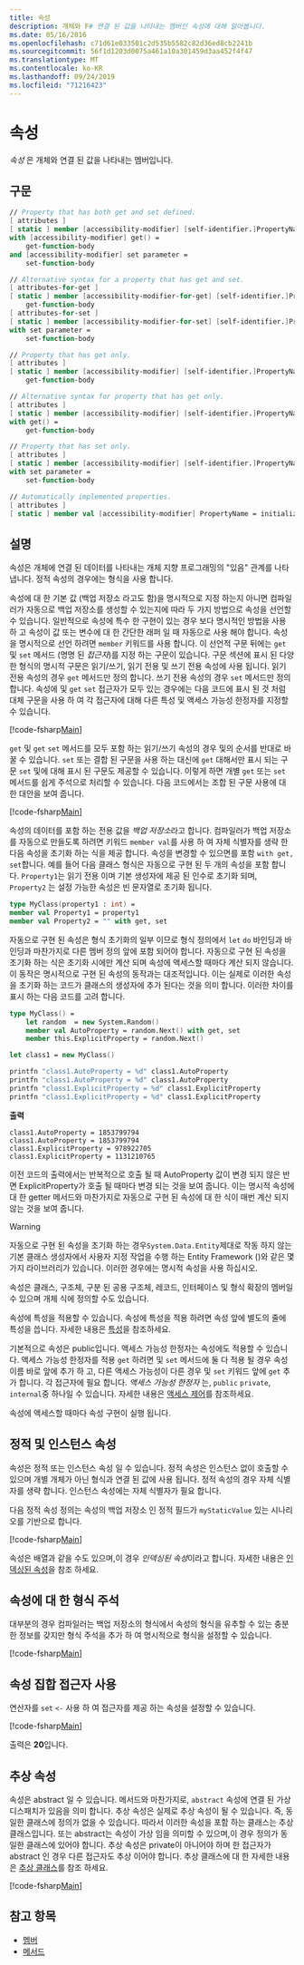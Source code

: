 ```yaml
---
title: 속성
description: 개체와 F# 연결 된 값을 나타내는 멤버인 속성에 대해 알아봅니다.
ms.date: 05/16/2016
ms.openlocfilehash: c71d61e033501c2d535b5582c82d36ed8cb2241b
ms.sourcegitcommit: 56f1d1203d0075a461a10a301459d3aa452f4f47
ms.translationtype: MT
ms.contentlocale: ko-KR
ms.lasthandoff: 09/24/2019
ms.locfileid: "71216423"
---
```

# <a name="properties"></a>속성

*속성* 은 개체와 연결 된 값을 나타내는 멤버입니다.

## <a name="syntax"></a>구문

```fsharp
// Property that has both get and set defined.
[ attributes ]
[ static ] member [accessibility-modifier] [self-identifier.]PropertyName
with [accessibility-modifier] get() =
    get-function-body
and [accessibility-modifier] set parameter =
    set-function-body

// Alternative syntax for a property that has get and set.
[ attributes-for-get ]
[ static ] member [accessibility-modifier-for-get] [self-identifier.]PropertyName =
    get-function-body
[ attributes-for-set ]
[ static ] member [accessibility-modifier-for-set] [self-identifier.]PropertyName
with set parameter =
    set-function-body

// Property that has get only.
[ attributes ]
[ static ] member [accessibility-modifier] [self-identifier.]PropertyName =
    get-function-body

// Alternative syntax for property that has get only.
[ attributes ]
[ static ] member [accessibility-modifier] [self-identifier.]PropertyName
with get() =
    get-function-body

// Property that has set only.
[ attributes ]
[ static ] member [accessibility-modifier] [self-identifier.]PropertyName
with set parameter =
    set-function-body

// Automatically implemented properties.
[ attributes ]
[ static ] member val [accessibility-modifier] PropertyName = initialization-expression [ with get, set ]
```

## <a name="remarks"></a>설명

속성은 개체에 연결 된 데이터를 나타내는 개체 지향 프로그래밍의 "있음" 관계를 나타냅니다. 정적 속성의 경우에는 형식을 사용 합니다.

속성에 대 한 기본 값 (백업 저장소 라고도 함)을 명시적으로 지정 하는지 아니면 컴파일러가 자동으로 백업 저장소를 생성할 수 있는지에 따라 두 가지 방법으로 속성을 선언할 수 있습니다. 일반적으로 속성에 특수 한 구현이 있는 경우 보다 명시적인 방법을 사용 하 고 속성이 값 또는 변수에 대 한 간단한 래퍼 일 때 자동으로 사용 해야 합니다. 속성을 명시적으로 선언 하려면 `member` 키워드를 사용 합니다. 이 선언적 구문 뒤에는 `get` 및 `set` 메서드 (명명 된 *접근자*)를 지정 하는 구문이 있습니다. 구문 섹션에 표시 된 다양 한 형식의 명시적 구문은 읽기/쓰기, 읽기 전용 및 쓰기 전용 속성에 사용 됩니다. 읽기 전용 속성의 경우 `get` 메서드만 정의 합니다. 쓰기 전용 속성의 경우 `set` 메서드만 정의 합니다. 속성에 및 `get` `set` 접근자가 모두 있는 경우에는 다음 코드에 표시 된 것 처럼 대체 구문을 사용 하 여 각 접근자에 대해 다른 특성 및 액세스 가능성 한정자를 지정할 수 있습니다.

[!code-fsharp[Main](~/samples/snippets/fsharp/lang-ref-1/snippet3201.fs)]

`get` 및 `get` `set` 메서드를 모두 포함 하는 읽기/쓰기 속성의 경우 및의 순서를 반대로 바꿀 수 있습니다. `set` 또는 결합 된 구문을 사용 하는 대신에 `get` 대해서만 표시 되는 구문 `set` 및에 대해 표시 된 구문도 제공할 수 있습니다. 이렇게 하면 개별 `get` 또는 `set` 메서드를 쉽게 주석으로 처리할 수 있습니다. 다음 코드에서는 조합 된 구문 사용에 대 한 대안을 보여 줍니다.

[!code-fsharp[Main](~/samples/snippets/fsharp/lang-ref-1/snippet3203.fs)]

속성의 데이터를 포함 하는 전용 값을 *백업 저장소*라고 합니다. 컴파일러가 백업 저장소를 자동으로 만들도록 하려면 키워드 `member val`를 사용 하 여 자체 식별자를 생략 한 다음 속성을 초기화 하는 식을 제공 합니다. 속성을 변경할 수 있으면를 포함 `with get, set`합니다. 예를 들어 다음 클래스 형식은 자동으로 구현 된 두 개의 속성을 포함 합니다. `Property1`는 읽기 전용 이며 기본 생성자에 제공 된 인수로 초기화 되며, `Property2` 는 설정 가능한 속성은 빈 문자열로 초기화 됩니다.

```fsharp
type MyClass(property1 : int) =
member val Property1 = property1
member val Property2 = "" with get, set
```

자동으로 구현 된 속성은 형식 초기화의 일부 이므로 형식 정의에서 `let` `do` 바인딩과 바인딩과 마찬가지로 다른 멤버 정의 앞에 포함 되어야 합니다. 자동으로 구현 된 속성을 초기화 하는 식은 초기화 시에만 계산 되며 속성에 액세스할 때마다 계산 되지 않습니다. 이 동작은 명시적으로 구현 된 속성의 동작과는 대조적입니다. 이는 실제로 이러한 속성을 초기화 하는 코드가 클래스의 생성자에 추가 된다는 것을 의미 합니다. 이러한 차이를 표시 하는 다음 코드를 고려 합니다.

```fsharp
type MyClass() =
    let random  = new System.Random()
    member val AutoProperty = random.Next() with get, set
    member this.ExplicitProperty = random.Next()

let class1 = new MyClass()

printfn "class1.AutoProperty = %d" class1.AutoProperty
printfn "class1.AutoProperty = %d" class1.AutoProperty
printfn "class1.ExplicitProperty = %d" class1.ExplicitProperty
printfn "class1.ExplicitProperty = %d" class1.ExplicitProperty
```

**출력**

```console
class1.AutoProperty = 1853799794
class1.AutoProperty = 1853799794
class1.ExplicitProperty = 978922705
class1.ExplicitProperty = 1131210765
```

이전 코드의 출력에서는 반복적으로 호출 될 때 AutoProperty 값이 변경 되지 않은 반면 ExplicitProperty가 호출 될 때마다 변경 되는 것을 보여 줍니다. 이는 명시적 속성에 대 한 getter 메서드와 마찬가지로 자동으로 구현 된 속성에 대 한 식이 매번 계산 되지 않는 것을 보여 줍니다.

>[!WARNING]
>자동으로 구현 된 속성을 초기화 하는 경우`System.Data.Entity`제대로 작동 하지 않는 기본 클래스 생성자에서 사용자 지정 작업을 수행 하는 Entity Framework ()와 같은 몇 가지 라이브러리가 있습니다. 이러한 경우에는 명시적 속성을 사용 하십시오.

속성은 클래스, 구조체, 구분 된 공용 구조체, 레코드, 인터페이스 및 형식 확장의 멤버일 수 있으며 개체 식에 정의할 수도 있습니다.

속성에 특성을 적용할 수 있습니다. 속성에 특성을 적용 하려면 속성 앞에 별도의 줄에 특성을 씁니다. 자세한 내용은 [특성](../attributes.md)을 참조하세요.

기본적으로 속성은 public입니다. 액세스 가능성 한정자는 속성에도 적용할 수 있습니다. 액세스 가능성 한정자를 적용 `get` 하려면 및 `set` 메서드에 둘 다 적용 될 경우 속성 이름 바로 앞에 추가 하 고, 다른 액세스 가능성이 다른 경우 및 `set` 키워드 앞에 `get` 추가 합니다. 각 접근자에 필요 합니다. *액세스 가능성 한정자* 는, `public` `private`, `internal`중 하나일 수 있습니다. 자세한 내용은 [액세스 제어](../access-control.md)를 참조하세요.

속성에 액세스할 때마다 속성 구현이 실행 됩니다.

## <a name="static-and-instance-properties"></a>정적 및 인스턴스 속성

속성은 정적 또는 인스턴스 속성 일 수 있습니다. 정적 속성은 인스턴스 없이 호출할 수 있으며 개별 개체가 아닌 형식과 연결 된 값에 사용 됩니다. 정적 속성의 경우 자체 식별자를 생략 합니다. 인스턴스 속성에는 자체 식별자가 필요 합니다.

다음 정적 속성 정의는 속성의 백업 저장소 인 정적 필드가 `myStaticValue` 있는 시나리오를 기반으로 합니다.

[!code-fsharp[Main](~/samples/snippets/fsharp/lang-ref-1/snippet3204.fs)]

속성은 배열과 같을 수도 있으며,이 경우 *인덱싱된 속성*이라고 합니다. 자세한 내용은 [인덱싱된 속성](indexed-properties.md)을 참조 하세요.

## <a name="type-annotation-for-properties"></a>속성에 대 한 형식 주석

대부분의 경우 컴파일러는 백업 저장소의 형식에서 속성의 형식을 유추할 수 있는 충분 한 정보를 갖지만 형식 주석을 추가 하 여 명시적으로 형식을 설정할 수 있습니다.

[!code-fsharp[Main](~/samples/snippets/fsharp/lang-ref-1/snippet3205.fs)]

## <a name="using-property-set-accessors"></a>속성 집합 접근자 사용

연산자를 `set` `<-` 사용 하 여 접근자를 제공 하는 속성을 설정할 수 있습니다.

[!code-fsharp[Main](~/samples/snippets/fsharp/lang-ref-1/snippet3206.fs)]

출력은 **20**입니다.

## <a name="abstract-properties"></a>추상 속성

속성은 abstract 일 수 있습니다. 메서드와 마찬가지로, `abstract` 속성에 연결 된 가상 디스패치가 있음을 의미 합니다. 추상 속성은 실제로 추상 속성이 될 수 있습니다. 즉, 동일한 클래스에 정의가 없을 수 있습니다. 따라서 이러한 속성을 포함 하는 클래스는 추상 클래스입니다. 또는 abstract는 속성이 가상 임을 의미할 수 있으며,이 경우 정의가 동일한 클래스에 있어야 합니다. 추상 속성은 private이 아니어야 하며 한 접근자가 abstract 인 경우 다른 접근자도 추상 이어야 합니다. 추상 클래스에 대 한 자세한 내용은 [추상 클래스](../abstract-classes.md)를 참조 하세요.

[!code-fsharp[Main](~/samples/snippets/fsharp/lang-ref-1/snippet3207.fs)]

## <a name="see-also"></a>참고 항목

- [멤버](index.md)
- [메서드](methods.md)
